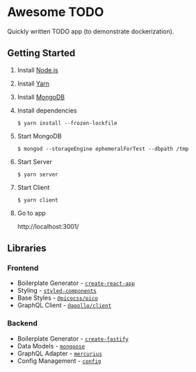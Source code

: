 # Awesome TODO

Quickly written TODO app (to demonstrate dockerization).

## Getting Started

1.  Install [Node.js](https://nodejs.org/en/)

1.  Install [Yarn](https://classic.yarnpkg.com/lang/en/docs/install)

1.  Install [MongoDB](https://docs.mongodb.com/manual/administration/install-community/)

1.  Install dependencies

    ```shell
    $ yarn install --frozen-lockfile
    ```

1. Start MongoDB

    ```shell
    $ mongod --storageEngine ephemeralForTest --dbpath /tmp
    ```
1. Start Server

    ```shell
    $ yarn server
    ```

1. Start Client

    ```shell
    $ yarn client
    ```

1.  Go to app

    http://localhost:3001/

## Libraries

### Frontend
- Boilerplate Generator - [`create-react-app`](https://create-react-app.dev/)
- Styling - [`styled-components`](https://styled-components.com/)
- Base Styles - [`@picocss/pico`](https://picocss.com/)
- GraphQL Client - [`@apollo/client`](https://www.apollographql.com/docs/react/)

### Backend
- Boilerplate Generator - [`create-fastify`](https://github.com/fastify/create-fastify)
- Data Models - [`mongoose`](https://mongoosejs.com/)
- GraphQL Adapter - [`mercurius`](https://mercurius.dev/#/)
- Config Management - [`config`](https://github.com/lorenwest/node-config)

